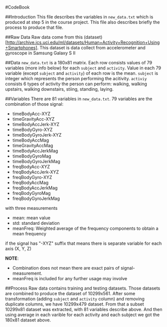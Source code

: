 #CodeBook

##Introduction
This file describes the variables in `new_data.txt` which is produced at step 5 in the course project. This file also describes briefly the process to produce that file.

##Raw Data
Raw data come from this (dataset)[http://archive.ics.uci.edu/ml/datasets/Human+Activity+Recognition+Using+Smartphones]. This dataset is data collect from accelerometer and gyroscope in Samsung Galaxy S II

##Data
`new_data.txt` is a 180x81 matrix. Each row consists values of 79 variables (more info below) for each `subject` and `activity`. Value in each 79 variable (except `subject` and `activity`)  of each row is the mean. `subject` is integer which represents the person performing the acitivity. `activiy` consists 6 types of activity the person can perform: walking, walking upstairs, walking downstairs, stiing, standing, laying.

##Variables
There are 81 variables in `new_data.txt`. 79 variables are the combination of those signal:

* timeBodyAcc-XYZ
* timeGravityAcc-XYZ
* timeBodyAccJerk-XYZ
* timeBodyGyro-XYZ
* timeBodyGyroJerk-XYZ
* timeBodyAccMag
* timeGravityAccMag
* timeBodyAccJerkMag
* timeBodyGyroMag
* timeBodyGyroJerkMag
* freqBodyAcc-XYZ
* freqBodyAccJerk-XYZ
* freqBodyGyro-XYZ
* freqBodyAccMag
* freqBodyAccJerkMag
* freqBodyGyroMag
* freqBodyGyroJerkMag

with three measurements
* mean: mean value
* std: standard deviation
* meanFreq: Weighted average of the frequency components to obtain a mean frequency

if the signal has "-XYZ" suffix that means there is separate variable for each axis (X, Y, Z)

**NOTE**: 
* Combination does not mean there are exact pairs of signal-measurement.
* meanFreq is included for any further usage may involve

##Process
Raw data contains training and testing datasets. Those datasets are combined to produce the dataset of 10299x561. After some transformation (adding `subject` and `activity` column) and removing duplicate columns, we have 10299x479 dataset. From that a subset 10299x81 dataset was extracted, with 81 variables describe above. And then using average in each varible for each activity and each subject we got the 180x81 dataset above.





